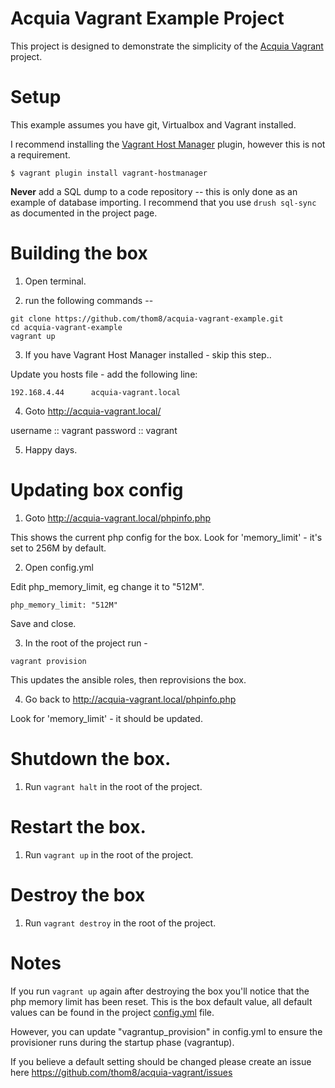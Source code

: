 # Acquia Vagrant Example Project

This project is designed to demonstrate the simplicity of the [Acquia Vagrant](https://github.com/thom8/acquia-vagrant) project.

# Setup

This example assumes you have git, Virtualbox and Vagrant installed.

I recommend installing the [Vagrant Host Manager](https://github.com/smdahlen/vagrant-hostmanager) plugin, however this is not a requirement.

`$ vagrant plugin install vagrant-hostmanager`

**Never** add a SQL dump to a code repository -- this is only done as an example of database importing.
I recommend that you use `drush sql-sync` as documented in the project page.

# Building the box

  1. Open terminal.

  2. run the following commands --

  ```
  git clone https://github.com/thom8/acquia-vagrant-example.git
  cd acquia-vagrant-example
  vagrant up
  ```

  3. If you have Vagrant Host Manager installed - skip this step..

  Update you hosts file - add the following line:

  ```
  192.168.4.44      acquia-vagrant.local
  ```

  4. Goto http://acquia-vagrant.local/

  username :: vagrant
  password :: vagrant

  5. Happy days.


# Updating box config

  1. Goto http://acquia-vagrant.local/phpinfo.php

  This shows the current php config for the box.
  Look for 'memory_limit' - it's set to 256M by default.

  2. Open config.yml

  Edit php_memory_limit, eg change it to "512M".

  ```
  php_memory_limit: "512M"
  ```

  Save and close.

  3. In the root of the project run -

  `vagrant provision`

  This updates the ansible roles, then reprovisions the box.

  4. Go back to http://acquia-vagrant.local/phpinfo.php

  Look for 'memory_limit' - it should be updated.

# Shutdown the box.

  1. Run `vagrant halt` in the root of the project.

# Restart the box.

  1. Run `vagrant up` in the root of the project.

# Destroy the box

  1. Run `vagrant destroy` in the root of the project.

# Notes

If you run `vagrant up` again after destroying the box you'll notice that the php memory limit has been reset.
This is the box default value, all default values can be found in the project [config.yml](https://raw.githubusercontent.com/thom8/acquia-vagrant/master/config.yml) file.

However, you can update "vagrantup_provision" in config.yml to ensure the provisioner runs during the startup phase (vagrantup).

If you believe a default setting should be changed please create an issue here https://github.com/thom8/acquia-vagrant/issues